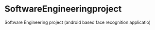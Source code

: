 # SoftwareEngineeringproject
Software Engineering project (android based face recognition applicatio)
